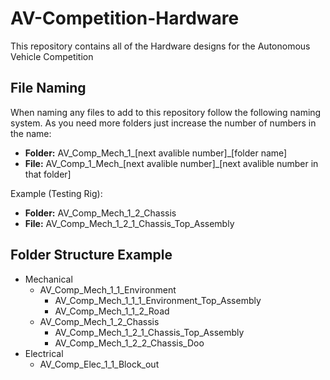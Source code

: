 # AV-Competition-Hardware
This repository contains all of the Hardware designs for the Autonomous Vehicle Competition 

## File Naming
When naming any files to add to this repository follow the following naming system. As you need more folders just increase the number of numbers in the name:
- **Folder:**   AV_Comp_Mech_1_[next avalible number]_[folder name]
- **File:**     AV_Comp_1_Mech_[next avalible number]_[next avalible number in that folder]

Example (Testing Rig):
- **Folder:**     AV_Comp_Mech_1_2_Chassis
- **File:**	    AV_Comp_Mech_1_2_1_Chassis_Top_Assembly

## Folder Structure Example
- Mechanical
     - AV_Comp_Mech_1_1_Environment
          - AV_Comp_Mech_1_1_1_Environment_Top_Assembly
          - AV_Comp_Mech_1_1_2_Road
     - AV_Comp_Mech_1_2_Chassis
          - AV_Comp_Mech_1_2_1_Chassis_Top_Assembly
          - AV_Comp_Mech_1_2_2_Chassis_Doo
- Electrical
     - AV_Comp_Elec_1_1_Block_out
